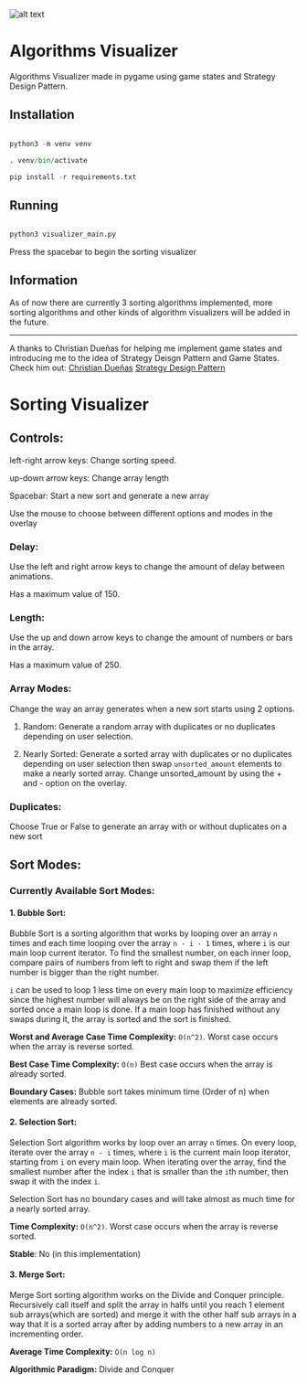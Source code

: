 

![alt text](https://i.imgur.com/gC9cE5N.png)


# Algorithms Visualizer

  

Algorithms Visualizer made in pygame using game states and Strategy Design Pattern.

  

## Installation

  

```python

python3 -m venv venv

. venv/bin/activate

pip install -r requirements.txt

```

  

## Running

  

```python

python3 visualizer_main.py

```

  

Press the spacebar to begin the sorting visualizer

  

## Information

As of now there are currently 3 sorting algorithms implemented, more sorting algorithms and other kinds of algorithm visualizers will be added in the future.

------
A thanks to Christian Dueñas for helping me implement game states and introducing me to the idea of Strategy Deisgn Pattern and Game States.
Check him out: [Christian Dueñas](https://www.youtube.com/c/ChristianDuenas/featured)
[Strategy Design Pattern](https://refactoring.guru/design-patterns/strategy)

# Sorting Visualizer

  

## Controls:

left-right arrow keys: Change sorting speed.

up-down arrow keys: Change array length

Spacebar: Start a new sort and generate a new array

Use the mouse to choose between different options and modes in the overlay

  

### Delay:

Use the left and right arrow keys to change the amount of delay between animations.

Has a maximum value of 150.

  

### Length:

Use the up and down arrow keys to change the amount of numbers or bars in the array.

Has a maximum value of 250.

  

### Array Modes:

Change the way an array generates when a new sort starts using 2 options.

1. Random: Generate a random array with duplicates or no duplicates depending on user selection.

2. Nearly Sorted: Generate a sorted array with duplicates or no duplicates depending on user selection then swap `unsorted_amount` elements to make a nearly sorted array. Change unsorted_amount by using the + and - option on the overlay.

  

### Duplicates:

Choose True or False to generate an array with or without duplicates on a new sort

  

## Sort Modes:

### Currently Available Sort Modes:

#### 1. Bubble Sort:

  

Bubble Sort is a sorting algorithm that works by looping over an array `n` times and each time looping over the array `n - i - 1` times, where `i` is our main loop current iterator. To find the smallest number, on each inner loop, compare pairs of numbers from left to right and swap them if the left number is bigger than the right number.

`i` can be used to loop 1 less time on every main loop to maximize efficiency since the highest number will always be on the right side of the array and sorted once a main loop is done. If a main loop has finished without any swaps during it, the array is sorted and the sort is finished.

  

**Worst and Average Case Time Complexity:**  `O(n^2)`. Worst case occurs when the array is reverse sorted.

**Best Case Time Complexity:**  `O(n)` Best case occurs when the array is already sorted.

**Boundary Cases:** Bubble sort takes minimum time (Order of n) when elements are already sorted.

  

#### 2. Selection Sort:

  

Selection Sort algorithm works by loop over an array `n` times. On every loop, iterate over the array `n - i` times, where `i` is the current main loop iterator, starting from `i` on every main loop. When iterating over the array, find the smallest number after the index `i` that is smaller than the `i`th number, then swap it with the index `i`.

Selection Sort has no boundary cases and will take almost as much time for a nearly sorted array.

  

**Time Complexity:**  `O(n^2)`. Worst case occurs when the array is reverse sorted.

**Stable**: No (in this implementation)

  

#### 3. Merge Sort:

  

Merge Sort sorting algorithm works on the Divide and Conquer principle. Recursively call itself and split the array in halfs until you reach 1 element sub arrays(which are sorted) and merge it with the other half sub arrays in a way that it is a sorted array after by adding numbers to a new array in an incrementing order.

  

**Average Time Complexity:**  `O(n log n)`

**Algorithmic Paradigm:** Divide and Conquer